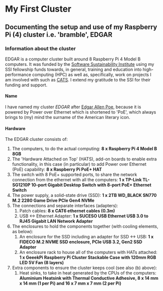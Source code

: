 # My First Cluster

## **Documenting the setup and use of my Raspberry Pi (4) cluster i.e. 'bramble', EDGAR**

### Information about the cluster

EDGAR is a computer cluster built around 8 Raspberry Pi 4 Model B computers. It was funded by the
[Software Sustainability Institute](https://www.software.ac.uk/) using my SSI fellowship
funds towards, in general,
training and education into high-performance computing (HPC) as well as, specifically,
work on projects I am involved with such as [CATS](https://github.com/GreenScheduler/cats).
I extend my gratitude to the SSI for their funding and support.

#### Name

I have named my cluster *EDGAR* after [Edgar Allen Poe](https://en.wikipedia.org/wiki/Edgar_Allan_Poe),
because it is powered by Power over Ethernet which is
shortened to 'PoE', which always brings to (my) mind the surname of the American literary icon.

#### Hardware

The EDGAR cluster consists of:

1. The computers, to do the actual computing: **8 x Raspberry Pi 4 Model B 8GB**
2. The 'Hardware Attached on Top' (HATS), add-on boards to enable extra functionality, in this case
   (in particular) to add Power over Ethernet (PoE) capability: **8 x Raspberry Pi PoE+ HAT**
3. The switch with 8 PoE+ supported ports, to share the network connection from the ethernet with all the computers:
   **1 x TP-Link TL-SG1210P 10-port Gigabit Desktop Switch with 8-port PoE+ Ethernet Switch**
4. The power supply, a solid-state drive (SSD): **1 x 2TB WD_BLACK SN770 M.2 2280 Game Drive PCle Gen4 NVMe**
5. The connections and separate interfaces (adapters):
   1.  Patch cables: **8 x CAT6 ethernet cables (0.3m)**
   2. USB <-> Ethernet Adapter: **1 x SUCESO USB Ethernet USB 3.0 to RJ45 Gigabit LAN Network Adapter**
6. The enclosures to hold the components together (with cooling elements, as below):
   1. An enclosure for the SSD including an adapter for SSD <-> USB: **1 x FIDECO M.2 NVME SSD
      enclosure, PCle USB 3.2, Gen2 SSD Adapter**
   2. An enclosure rack to house all of the computers with HATs attached: **1 x GeeekPi Raspberry Pi Cluster
      Stackable Case with 120mm RGB LED 5V Fan (8 layers)**
7. Extra components to ensure the cluster keeps cool (see also (b) above):
   1.  Heat sinks, to take in heat generated by the CPUs of the computers: **Aluminium Heatsink with Thermal
       Conductive Adhesive, 8 x 14 mm x 14 mm (1 per Pi) and 16 x 7 mm x 7 mm (2 per Pi)**
